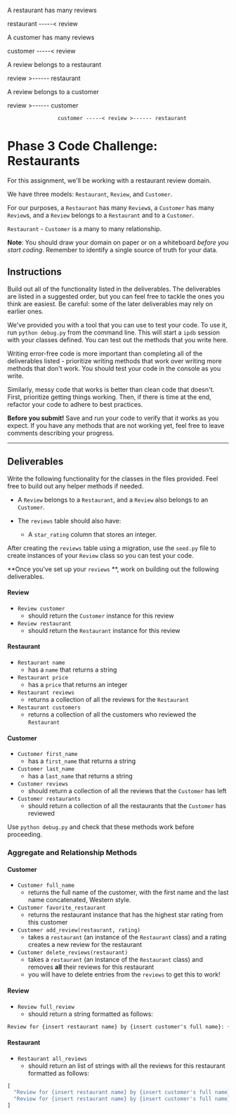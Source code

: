 
A restaurant has many reviews

  restaurant -----< review 


A customer has many reviews

  customer -----< review



A review belongs to a restaurant

  review >------ restaurant 

A review belongs to a customer

  review >------ customer





                    customer -----< review >------ restaurant










# Phase 3 Code Challenge: Restaurants

For this assignment, we'll be working with a restaurant review domain.

We have three models: `Restaurant`, `Review`, and `Customer`.

For our purposes, a `Restaurant` has many `Review`s, a `Customer` has many
`Review`s, and a `Review` belongs to a `Restaurant` and to a `Customer`.

`Restaurant` - `Customer` is a many to many relationship.

**Note**: You should draw your domain on paper or on a whiteboard _before you
start coding_. Remember to identify a single source of truth for your data.

## Instructions

Build out all of the functionality listed in the deliverables. The deliverables are listed
in a suggested order, but you can feel free to tackle the ones you think are
easiest. Be careful: some of the later deliverables may rely on earlier ones.

We've provided you with a tool that you can use to test your code. To use it,
run `python debug.py` from the command line. This will start a `ipdb` session with
your classes defined. You can test out the methods that you write here. 

Writing error-free code is more important than completing all of the
deliverables listed - prioritize writing methods that work over writing more
methods that don't work. You should test your code in the console as you write.

Similarly, messy code that works is better than clean code that doesn't. First,
prioritize getting things working. Then, if there is time at the end, refactor
your code to adhere to best practices.

**Before you submit!** Save and run your code to verify that it works as you
expect. If you have any methods that are not working yet, feel free to leave
comments describing your progress.

***

## Deliverables

Write the following functionality for the classes in the files provided. Feel free to build out any helper methods if needed.


- A `Review` belongs to a `Restaurant`, and a `Review` also belongs to an `Customer`.

- The `reviews` table should also have:
  - A `star_rating` column that stores an integer.

After creating the `reviews` table using a migration, use the `seed.py` file to
create instances of your `Review` class so you can test your code.

**Once you've set up your `reviews` **, work on building out the following
deliverables.

#### Review

- `Review customer`
  - should return the `Customer` instance for this review
- `Review restaurant`
  - should return the `Restaurant` instance for this review

#### Restaurant

- `Restaurant name`
  - has a `name` that returns a string
- `Restaurant price`
  - has a `price` that returns an integer
- `Restaurant reviews`
  - returns a collection of all the reviews for the `Restaurant`
- `Restaurant customers`
  - returns a collection of all the customers who reviewed the `Restaurant`

#### Customer
- `Customer first_name` 
  - has a `first_name` that returns a string
- `Customer last_name`
  - has a `last_name` that returns a string
- `Customer reviews`
  - should return a collection of all the reviews that the `Customer` has left
- `Customer restaurants`
  - should return a collection of all the restaurants that the `Customer` has reviewed

Use `python debug.py` and check that these methods work before proceeding. 

### Aggregate and Relationship Methods

#### Customer

- `Customer full_name`
  - returns the full name of the customer, with the first name and the last name concatenated, Western style.
- `Customer favorite_restaurant`
  - returns the restaurant instance that has the highest star rating from this customer
- `Customer add_review(restaurant, rating)`
  - takes a `restaurant` (an instance of the `Restaurant` class) and a rating creates a new review for the restaurant
- `Customer delete_reviews(restaurant)`
  - takes a `restaurant` (an instance of the `Restaurant` class) and removes **all** their reviews for this restaurant
  - you will have to delete entries from the `reviews` to get this to work!

#### Review

- `Review full_review`
  - should return a string formatted as follows:

```txt
Review for {insert restaurant name} by {insert customer's full name}: {insert review star_rating} stars.
```

#### Restaurant

- `Restaurant all_reviews`
  - should return an list of strings with all the reviews for this restaurant
    formatted as follows:

```py
[
  "Review for {insert restaurant name} by {insert customer's full name}: {insert review star_rating} stars.",
  "Review for {insert restaurant name} by {insert customer's full name}: {insert review star_rating} stars.",
]
```
